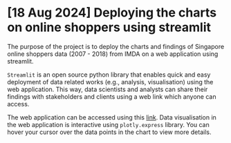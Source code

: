 # [18 Aug 2024] Deploying the charts on online shoppers using streamlit 

The purpose of the project is to deploy the charts and findings of Singapore online shoppers data (2007 - 2018) from IMDA on a web application using streamlit. 

`Streamlit` is an open source python library that enables quick and easy deployment of data related works (e.g., analysis, visualisation) using the web application. This way, data scientists and analysts can share their findings with stakeholders and clients using a web link which anyone can access. 

The web application can be accessed using this [link](https://datasciencedaily-urv35jya6ku6dnk8u8mozh.streamlit.app/). Data visualisation in the web application is interactive using `plotly.express` library. You can hover your cursor over the data points in the chart to view more details. 